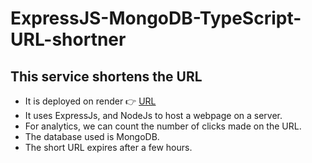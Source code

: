 # ExpressJS-MongoDB-TypeScript-URL-shortner

## This service shortens the URL

- It is deployed on render 👉 [URL](https://url-shortner-cmdg.onrender.com/)
- It uses ExpressJs, and NodeJs to host a webpage on a server.
- For analytics, we can count the number of clicks made on the URL.
- The database used is MongoDB.
- The short URL expires after a few hours.
